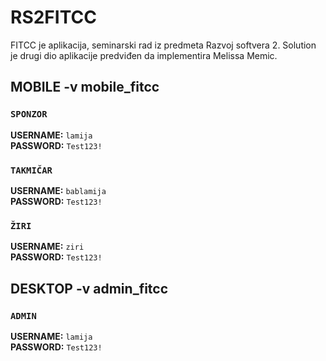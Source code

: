 # RS2FITCC
FITCC je aplikacija, seminarski rad iz predmeta Razvoj softvera 2. Solution je drugi dio aplikacije predviđen da implementira Melissa Memic.

## MOBILE -v mobile_fitcc

### **`SPONZOR`**
**USERNAME:** `lamija`  
**PASSWORD:** `Test123!`

### **`TAKMIČAR`**
**USERNAME:** `bablamija`  
**PASSWORD:** `Test123!`

### **`ŽIRI`**
**USERNAME:** `ziri`  
**PASSWORD:** `Test123!`

## DESKTOP -v admin_fitcc

### **`ADMIN`**
**USERNAME:** `lamija`  
**PASSWORD:** `Test123!`
   
        
